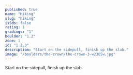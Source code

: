 ```yaml
---
published: true
name: "Hiking"
slug: "hiking"
isSds: false
rating: 1
gradings: "1"
boulder: "1.2"
zone: 1
id: "1.2.3"
description: "Start on the sidepull, finish up the slab."
image: "/boulders/the-crown/the-crown-3-w2305w.jpg"
---
```


Start on the sidepull, finish up the slab.
